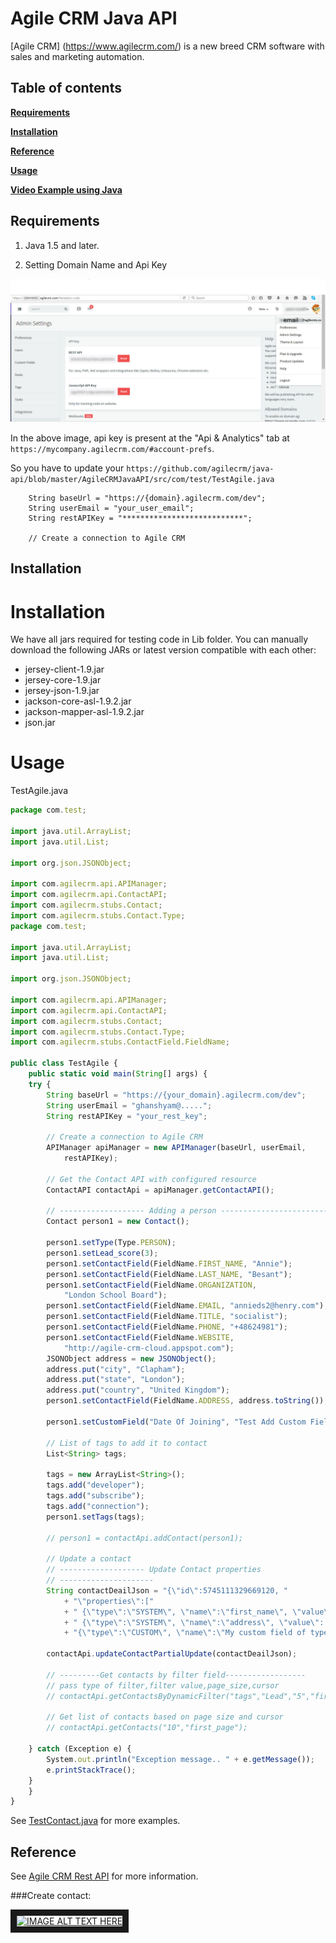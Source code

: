 Agile CRM Java API 
=================

[Agile CRM] (https://www.agilecrm.com/) is a new breed CRM software with sales and marketing automation.

Table of contents
---------------

**[Requirements](#requirements)**

**[Installation](#installation)**

**[Reference](#reference)**

**[Usage](#usage)**

**[Video Example using Java](#create-contact)**

Requirements
------------

1. Java 1.5 and later.

2. Setting Domain Name and Api Key

![Finding Domain name, email and api key](https://raw.githubusercontent.com/agilecrm/c-sharp-api/master/AgileCRMapi.png)

In the above image, api key is present at the "Api & Analytics" tab at `https://mycompany.agilecrm.com/#account-prefs`.

So you have to update your `https://github.com/agilecrm/java-api/blob/master/AgileCRMJavaAPI/src/com/test/TestAgile.java`

	    String baseUrl = "https://{domain}.agilecrm.com/dev";
	    String userEmail = "your_user_email";
	    String restAPIKey = "***************************";

	    // Create a connection to Agile CRM

Installation
------------

Installation
============

We have all jars required for testing code in Lib folder.
You can manually download the following JARs or latest version compatible with each other:

* jersey-client-1.9.jar
* jersey-core-1.9.jar
* jersey-json-1.9.jar
* jackson-core-asl-1.9.2.jar
* jackson-mapper-asl-1.9.2.jar
* json.jar

Usage
=====

TestAgile.java

```javascript
package com.test;

import java.util.ArrayList;
import java.util.List;

import org.json.JSONObject;

import com.agilecrm.api.APIManager;
import com.agilecrm.api.ContactAPI;
import com.agilecrm.stubs.Contact;
import com.agilecrm.stubs.Contact.Type;
package com.test;

import java.util.ArrayList;
import java.util.List;

import org.json.JSONObject;

import com.agilecrm.api.APIManager;
import com.agilecrm.api.ContactAPI;
import com.agilecrm.stubs.Contact;
import com.agilecrm.stubs.Contact.Type;
import com.agilecrm.stubs.ContactField.FieldName;

public class TestAgile {
    public static void main(String[] args) {
	try {
	    String baseUrl = "https://{your_domain}.agilecrm.com/dev";
	    String userEmail = "ghanshyam@.....";
	    String restAPIKey = "your_rest_key";

	    // Create a connection to Agile CRM
	    APIManager apiManager = new APIManager(baseUrl, userEmail,
		    restAPIKey);

	    // Get the Contact API with configured resource
	    ContactAPI contactApi = apiManager.getContactAPI();

	    // ------------------- Adding a person ----------------------------
	    Contact person1 = new Contact();

	    person1.setType(Type.PERSON);
	    person1.setLead_score(3);
	    person1.setContactField(FieldName.FIRST_NAME, "Annie");
	    person1.setContactField(FieldName.LAST_NAME, "Besant");
	    person1.setContactField(FieldName.ORGANIZATION,
		    "London School Board");
	    person1.setContactField(FieldName.EMAIL, "annieds2@henry.com");
	    person1.setContactField(FieldName.TITLE, "socialist");
	    person1.setContactField(FieldName.PHONE, "+48624981");
	    person1.setContactField(FieldName.WEBSITE,
		    "http://agile-crm-cloud.appspot.com");
	    JSONObject address = new JSONObject();
	    address.put("city", "Clapham");
	    address.put("state", "London");
	    address.put("country", "United Kingdom");
	    person1.setContactField(FieldName.ADDRESS, address.toString());

	    person1.setCustomField("Date Of Joining", "Test Add Custom Field");

	    // List of tags to add it to contact
	    List<String> tags;

	    tags = new ArrayList<String>();
	    tags.add("developer");
	    tags.add("subscribe");
	    tags.add("connection");
	    person1.setTags(tags);

	    // person1 = contactApi.addContact(person1);

	    // Update a contact
	    // ------------------- Update Contact properties
	    // ---------------------
	    String contactDeailJson = "{\"id\":5745111329669120, "
		    + "\"properties\":["
		    + " {\"type\":\"SYSTEM\", \"name\":\"first_name\", \"value\":\"Jason\"}, "
		    + " {\"type\":\"SYSTEM\", \"name\":\"address\", \"value\":'{\"address\":\"225 George Street\",\"city\":\"NSW\",\"state\":\"Sydney\",\"zip\":\"2000\",\"country\":\"Australia\"}'},"
		    + "{\"type\":\"CUSTOM\", \"name\":\"My custom field of type date\", \"value\":\"1481871525\"}]}";

	    contactApi.updateContactPartialUpdate(contactDeailJson);

	    // ---------Get contacts by filter field------------------
	    // pass type of filter,filter value,page_size,cursor
	    // contactApi.getContactsByDynamicFilter("tags","Lead","5","first_page");

	    // Get list of contacts based on page size and cursor
	    // contactApi.getContacts("10","first_page");

	} catch (Exception e) {
	    System.out.println("Exception message.. " + e.getMessage());
	    e.printStackTrace();
	}
    }
}
```

See [TestContact.java](https://github.com/agilecrm/java-api/blob/master/AgileCRMJavaAPI/src/com/test/TestContact.java) for more examples.

Reference
------------

See [Agile CRM Rest API](https://github.com/agilecrm/java-api/blob/master/AgileCRMJavaAPI/src/com/test/TestContact.java) for more information.


###Create contact:

<a href="https://www.youtube.com/watch?v=-xRqEJvMjfI&feature=youtu.be" target="_blank"><img src="https://github.com/agilecrm/rest-api/blob/master/api/createContact.PNG" 
alt="IMAGE ALT TEXT HERE" width="440" height="180" border="10" /></a>
